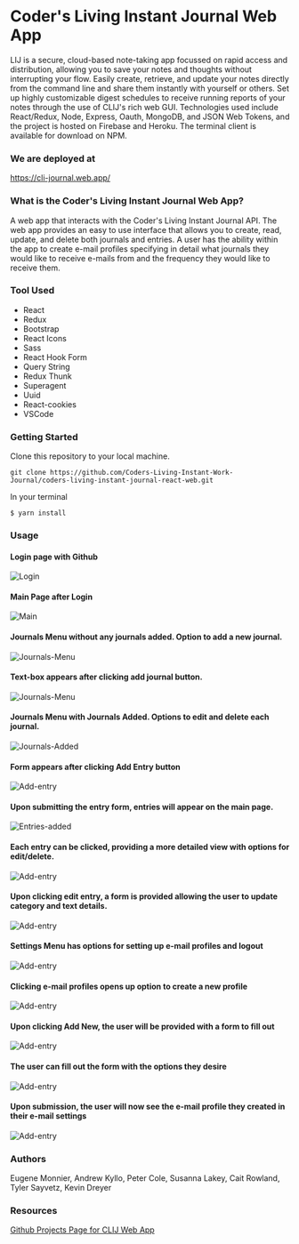 # Coder's Living Instant Journal Web App

LIJ is a secure, cloud-based note-taking app focussed on rapid access and distribution, allowing you to save your notes and thoughts without interrupting your flow. Easily create, retrieve, and update your notes directly from the command line and share them instantly with yourself or others. Set up highly customizable digest schedules to receive running reports of your notes through the use of CLIJ's rich web GUI. Technologies used include React/Redux, Node, Express, Oauth, MongoDB, and JSON Web Tokens, and the project is hosted on Firebase and Heroku. The terminal client is available for download on NPM.

### We are deployed at
https://cli-journal.web.app/

### What is the Coder's Living Instant Journal Web App?
A web app that interacts with the Coder's Living Instant Journal API. The web app provides an easy to use interface that allows you to create, read, update, and delete both journals and entries.  A user has the ability within the app to create e-mail profiles specifying in detail what journals they would like to receive e-mails from and the frequency they would like to receive them.


### Tool Used
* React
* Redux
* Bootstrap
* React Icons
* Sass
* React Hook Form
* Query String
* Redux Thunk
* Superagent
* Uuid
* React-cookies
* VSCode

### Getting Started
Clone this repository to your local machine.

```
git clone https://github.com/Coders-Living-Instant-Work-Journal/coders-living-instant-journal-react-web.git
```

In your terminal
```
$ yarn install

```


### Usage

#### Login page with Github

![Login](assets/login.png)

#### Main Page after Login
![Main](assets/after-login.png)

#### Journals Menu without any journals added. Option to add a new journal.
![Journals-Menu](assets/journal-menu.png)

#### Text-box appears after clicking add journal button. 
![Journals-Menu](assets/add-journal.png)

#### Journals Menu with Journals Added.  Options to edit and delete each journal.
![Journals-Added](assets/journals-added.png)

#### Form appears after clicking Add Entry button
![Add-entry](assets/add-entry.png)

#### Upon submitting the entry form, entries will appear on the main page.
![Entries-added](assets/entries-added.png)

#### Each entry can be clicked, providing a more detailed view with options for edit/delete.
![Add-entry](assets/entry-details.png)

#### Upon clicking edit entry, a form is provided allowing the user to update category and text details.
![Add-entry](assets/edit-entry.png)

#### Settings Menu has options for setting up e-mail profiles and logout
![Add-entry](assets/settings-menu.png)

#### Clicking e-mail profiles opens up option to create a new profile
![Add-entry](assets/add-email-profile.png)

#### Upon clicking Add New, the user will be provided with a form to fill out
![Add-entry](assets/email-profile-form.png)

#### The user can fill out the form with the options they desire
![Add-entry](assets/create-email-profile.png)

#### Upon submission, the user will now see the e-mail profile they created in their e-mail settings
![Add-entry](assets/email-profile-created.png)


### Authors
 Eugene Monnier, Andrew Kyllo, Peter Cole, Susanna Lakey, Cait Rowland, Tyler Sayvetz, Kevin Dreyer

### Resources


[Github Projects Page for CLIJ Web App](https://github.com/Coders-Living-Instant-Work-Journal/coders-living-instant-journal-react-web/projects/1)





